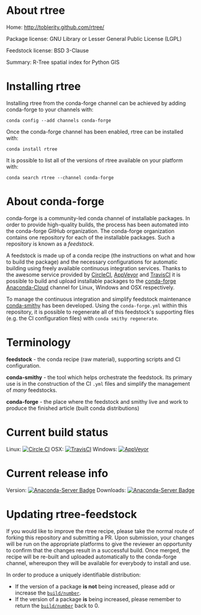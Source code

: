 About rtree
===========

Home: http://toblerity.github.com/rtree/

Package license: GNU Library or Lesser General Public License (LGPL)

Feedstock license: BSD 3-Clause

Summary: R-Tree spatial index for Python GIS



Installing rtree
================

Installing rtree from the conda-forge channel can be achieved by adding conda-forge to your channels with:

```
conda config --add channels conda-forge
```

Once the conda-forge channel has been enabled, rtree can be installed with:

```
conda install rtree
```

It is possible to list all of the versions of rtree available on your platform with:

```
conda search rtree --channel conda-forge
```


About conda-forge
=================

conda-forge is a community-led conda channel of installable packages.
In order to provide high-quality builds, the process has been automated into the
conda-forge GitHub organization. The conda-forge organization contains one repository 
for each of the installable packages. Such a repository is known as a *feedstock*.

A feedstock is made up of a conda recipe (the instructions on what and how to build
the package) and the necessary configurations for automatic building using freely
available continuous integration services. Thanks to the awesome service provided by
[CircleCI](https://circleci.com/), [AppVeyor](http://www.appveyor.com/)
and [TravisCI](https://travis-ci.org/) it is possible to build and upload installable
packages to the [conda-forge](https://anaconda.org/conda-forge)
[Anaconda-Cloud](http://docs.anaconda.org/) channel for Linux, Windows and OSX respectively.

To manage the continuous integration and simplify feedstock maintenance
[conda-smithy](http://github.com/conda-forge/conda-smithy) has been developed.
Using the ``conda-forge.yml`` within this repository, it is possible to regenerate all of
this feedstock's supporting files (e.g. the CI configuration files) with ``conda smithy regenerate``.


Terminology
===========

**feedstock** - the conda recipe (raw material), supporting scripts and CI configuration.

**conda-smithy** - the tool which helps orchestrate the feedstock.
                   Its primary use is in the construction of the CI ``.yml`` files
                   and simplify the management of *many* feedstocks.

**conda-forge** - the place where the feedstock and smithy live and work to
                  produce the finished article (built conda distributions)

Current build status
====================

Linux: [![Circle CI](https://circleci.com/gh/conda-forge/rtree-feedstock.svg?style=svg)](https://circleci.com/gh/conda-forge/rtree-feedstock)
OSX: [![TravisCI](https://travis-ci.org/conda-forge/rtree-feedstock.svg?branch=master)](https://travis-ci.org/conda-forge/rtree-feedstock) 
Windows: [![AppVeyor](https://ci.appveyor.com/api/projects/status/github/conda-forge/rtree-feedstock?svg=True)](https://ci.appveyor.com/project/conda-forge/rtree-feedstock/branch/master)

Current release info
====================
Version: [![Anaconda-Server Badge](https://anaconda.org/conda-forge/rtree/badges/version.svg)](https://anaconda.org/conda-forge/rtree)
Downloads: [![Anaconda-Server Badge](https://anaconda.org/conda-forge/rtree/badges/downloads.svg)](https://anaconda.org/conda-forge/rtree)


Updating rtree-feedstock
========================

If you would like to improve the rtree recipe, please take the normal
route of forking this repository and submitting a PR. Upon submission, your changes will
be run on the appropriate platforms to give the reviewer an opportunity to confirm that the
changes result in a successful build. Once merged, the recipe will be re-built and uploaded
automatically to the conda-forge channel, whereupon they will be available for everybody to
install and use.

In order to produce a uniquely identifiable distribution:
 * If the version of a package **is not** being increased, please add or increase
   the [``build/number``](http://conda.pydata.org/docs/building/meta-yaml.html#build-number-and-string). 
 * If the version of a package **is** being increased, please remember to return
   the [``build/number``](http://conda.pydata.org/docs/building/meta-yaml.html#build-number-and-string)
   back to 0.

